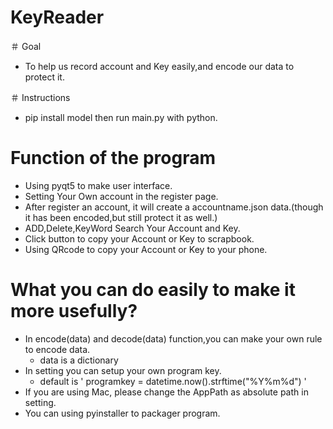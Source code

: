 # KeyReader

＃ Goal
* To help us record account and Key easily,and encode our data to protect it.

＃ Instructions
* pip install model then run main.py with python.

# Function of the program

* Using pyqt5 to make user interface.
* Setting Your Own account in the register page.
* After register an account, it will create a accountname.json data.(though it has been encoded,but still protect it as well.)
* ADD,Delete,KeyWord Search Your Account and Key.
* Click button to copy your Account or Key to scrapbook.
* Using QRcode to copy your Account or Key to your phone.

# What you can do easily to make it more usefully?
* In encode(data) and decode(data) function,you can make your own rule to encode data.
  - data is a dictionary
* In setting you can setup your own program key.
  - default is ' programkey = datetime.now().strftime("%Y%m%d") '
* If you are using Mac, please change the AppPath as absolute path in setting.
* You can using pyinstaller to packager program.


  




